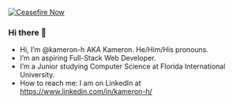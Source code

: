 [![Ceasefire Now](https://badge.techforpalestine.org/default)](https://techforpalestine.org/learn-more)
### Hi there 👋

- Hi, I’m @kameron-h AKA Kameron. He/Him/His pronouns.
- I’m an aspiring Full-Stack Web Developer.
- I’m a Junior studying Computer Science at Florida International University.
- How to reach me: I am on LinkedIn at https://www.linkedin.com/in/kameron-h/

<!--
**kameron-h/kameron-h** is a ✨ _special_ ✨ repository because its `README.md` (this file) appears on your GitHub profile.

Here are some ideas to get you started:

- 🔭 I’m currently working on ...
- 🌱 I’m currently learning ...
- 👯 I’m looking to collaborate on ...
- 🤔 I’m looking for help with ...
- 💬 Ask me about ...
- 📫 How to reach me: ...
- 😄 Pronouns: ...
- ⚡ Fun fact: ...
-->
